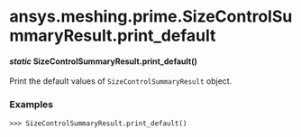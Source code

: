 # ansys.meshing.prime.SizeControlSummaryResult.print_default



#### *static* SizeControlSummaryResult.print_default()

Print the default values of `SizeControlSummaryResult` object.

### Examples

```pycon
>>> SizeControlSummaryResult.print_default()
```

<!-- !! processed by numpydoc !! -->

